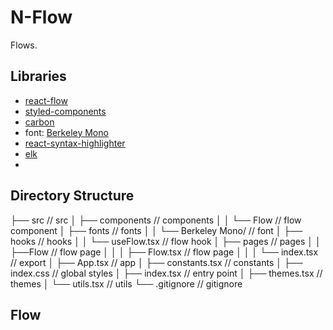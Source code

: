 # N-Flow

Flows.

## Libraries

* [react-flow]()
* [styled-components]()
* [carbon]()
* font: [Berkeley Mono]()
* [react-syntax-highlighter]()
* [elk]()
* 

## Directory Structure

├── src                         // src
│   ├── components              // components
│   │   └── Flow                // flow component
│   ├── fonts                   // fonts
│   │   └── Berkeley Mono/      // font
│   ├── hooks                   // hooks
│   │   └── useFlow.tsx         // flow hook
│   ├── pages                   // pages
│   │   ├──Flow                 // flow page
│   │   │   ├── Flow.tsx        // flow page
│   │   │   └── index.tsx       // export
│   ├── App.tsx                 // app
│   ├── constants.tsx           // constants
│   ├── index.css               // global styles
│   ├── index.tsx               // entry point
│   ├── themes.tsx              // themes
│   └── utils.tsx               // utils
└── .gitignore                  // gitignore

## Flow

